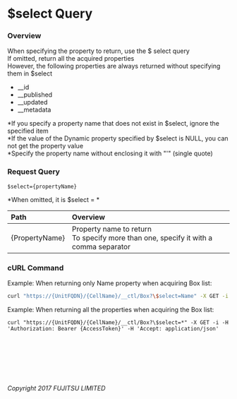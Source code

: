 # \$select  Query

### Overview

When specifying the property to return, use the \$ select query<br>
If omitted, return all the acquired properties<br>
However, the following properties are always returned without specifying them in \$select

* __id
* __published
* __updated
* __metadata

\*If you specify a property name that does not exist in \$select, ignore the specified item<br>
\*If the value of the Dynamic property specified by \$select is NULL, you can not get the property value<br>
\*Specify the property name without enclosing it with "'" (single quote)

### Request Query

```
$select={propertyName}
```

\*When omitted, it is \$select = *

|Path<br>|Overview<br>|
|:--|:--|
|{PropertyName}<br>|Property name to return<br>To specify more than one, specify it with a comma separator<br>|

### cURL Command

Example: When returning only Name property when acquiring Box list:

```sh
curl "https://{UnitFQDN}/{CellName}/__ctl/Box?\$select=Name" -X GET -i -H 'Authorization: Bearer {AccessToken}' -H 'Accept: application/json'
```

Example: When returning all the properties when acquiring the Box list:

```
curl "https://{UnitFQDN}/{CellName}/__ctl/Box?\$select=*" -X GET -i -H 'Authorization: Bearer {AccessToken}' -H 'Accept: application/json'
```

<br><br><br><br><br>

###### Copyright 2017 FUJITSU LIMITED